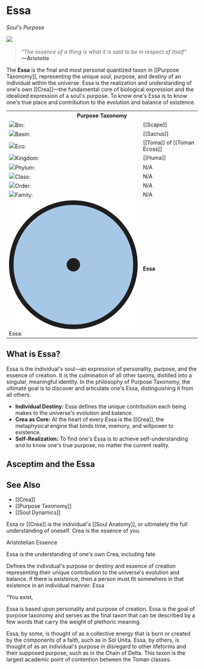 <!-- wiki-header-section:start -->
# Essa
_Soul's Purpose_

<img src="wiki_images/Essa.png"><i></i></img>

> _"The essence of a thing is what it is said to be in respect of itself"_  
> **—Aristotle**

The **Essa** is the final and most personal quantized taxon in [[Purpose Taxonomy]], representing the unique soul, purpose, and destiny of an individual within the universe. Essa is the realization and understanding of one's own [[Crea]]—the fundamental core of biological expression and the idealized expression of a soul's purpose. To know one's Essa is to know one's true place and contribution to the evolution and balance of existence.

<!-- wiki-header-section:end -->

<!-- taxonomy-table-section:start -->
<div class="taxonomy-table">
  <table>
    <tr>
      <th colspan="3">Purpose Taxonomy</th>
    </tr>
    <tr>
      <td class="taxon-label"><img src="../svg/bin.svg" class="taxon-icon">Bin:</td>
      <td class="taxon-content" colspan="2">[[Scape]]</td>
    </tr>
    <tr>
      <td class="taxon-label"><img src="../svg/basin.svg" class="taxon-icon">Basin:</td>
      <td class="taxon-content" colspan="2">[[Sacrus]]</td>
    </tr>
    <tr>
      <td class="taxon-label"><img src="../svg/eco.svg" class="taxon-icon">Eco:</td>
      <td class="taxon-content" colspan="2">[[Toma]] of [[Toman Ecoss]]</td>
    </tr>
    <tr>
      <td class="taxon-label"><img src="../svg/kingdom.svg" class="taxon-icon">Kingdom:</td>
      <td class="taxon-content" colspan="2">[[Huma]]</td>
    </tr>
    <tr>
      <td class="taxon-label"><img src="../svg/phylum.svg" class="taxon-icon">Phylum:</td>
      <td class="taxon-content" colspan="2">N/A</td>
    </tr>
    <tr>
      <td class="taxon-label"><img src="../svg/class.svg" class="taxon-icon">Class:</td>
      <td class="taxon-content" colspan="2">N/A</td>
    </tr>
    <tr>
      <td class="taxon-label"><img src="../svg/order.svg" class="taxon-icon">Order:</td>
      <td class="taxon-content" colspan="2">N/A</td>
    </tr>
    <tr>
      <td class="taxon-label"><img src="../svg/family.svg" class="taxon-icon">Family:</td>
      <td class="taxon-content" colspan="2">N/A</td>
    </tr>
    <tr>
      <td class="taxon-label"><img src="../svg/essa.svg" class="taxon-icon">Essa:</td>
      <td class="taxon-content" colspan="2"><strong>Essa</strong></td>
    </tr>
  </table>
</div>
<!-- taxonomy-table-section:end -->

## What is Essa?

Essa is the individual's soul—an expression of personality, purpose, and the essence of creation. It is the culmination of all other taxons, distilled into a singular, meaningful identity. In the philosophy of Purpose Taxonomy, the ultimate goal is to discover and articulate one's Essa, distinguishing it from all others.

- **Individual Destiny:** Essa defines the unique contribution each being makes to the universe's evolution and balance.
- **Crea as Core:** At the heart of every Essa is the [[Crea]], the metaphysical engine that binds time, memory, and willpower to existence.
- **Self-Realization:** To find one's Essa is to achieve self-understanding and to know one's true purpose, no matter the current reality.

## Asceptim and the Essa

## See Also

- [[Crea]]
- [[Purpose Taxonomy]]
- [[Soul Dynamics]]

<!-- not-for-live-publishing:start -->
<!-- obsidian-pull:start -->
Essa or [[Crea]] is the individual's [[Soul Anatomy]], or ultimately the full understanding of oneself. Crea is the essence of you.

Aristotelian Essence

Essa is the understanding of one's own Crea, including fate

Defines the individual's purpose or destiny and essence of creation representing their unique contribution to the universe's evolution and balance. if there is existence, then a person must fit somewhere in that existence in an individual manner. Essa

“You exist,




Essa is based upon personality and purpose of creation. Essa is the goal of purpose taxonomy and serves as the final taxon that can be described by a few words that carry the weight of plethoric meaning.




Essa, by some, is thought of as a collective energy that is born or created by the components of a faith, such as in Sol Unita. Essa, by others, is thought of as an individual's purpose in disregard to other lifeforms and their supposed purpose, such as in the Chain of Delta. This taxon is the largest academic point of contention between the Toman classes. 
<!-- obsidian-pull:end -->
<!--
This section is for content, lore, or discoveries that are NOT meant for live publishing to the site. 
Leave this empty unless specifically requested. Use this to stage information that will be revealed to players later.
-->
<!-- not-for-live-publishing:end -->
